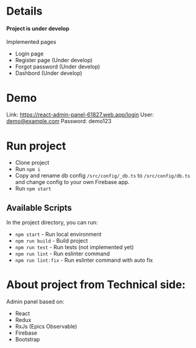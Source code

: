 # Details
#### Project is under develop
Implemented pages
 - Login page
 - Register page (Under develop)
 - Forgot password (Under develop)
 - Dashbord (Under develop)

 # Demo
Link: https://react-admin-panel-61827.web.app/login
User: demo@example.com
Password: demo123

# Run project

- Clone project
- Run `npm i`
- Copy and rename db config `/src/config/_db.ts` to  `/src/config/db.ts` and change config to your own Firebase app.
- Run `npm start`

## Available Scripts

In the project directory, you can run:
- `npm start` - Run local environment
- `npm run build` - Build project
- `npm run test` - Run tests (not implemented yet)
- `npm run lint` - Run eslinter command
- `npm run lint:fix` - Run eslinter command with auto fix

# About project from Technical side:
Admin panel based on:
 - React
 - Redux
 - RxJs (Epics Observable)
 - Firebase
 - Bootstrap
 